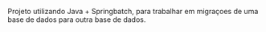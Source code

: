 Projeto utilizando Java + Springbatch, para trabalhar em migraçoes de uma base de dados para outra base de dados.
